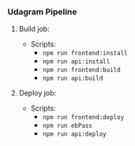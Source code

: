 ### Udagram Pipeline

1. Build job:
   - Scripts:
       - ```npm run frontend:install```
       - ```npm run api:install```
       - ```npm run frontend:build```
       - ```npm run api:build```
   
2. Deploy job:
   - Scripts:
       - ```npm run frontend:deploy```
       - ```npm run ebPass```
       - ```npm run api:deploy```